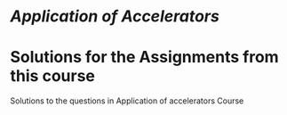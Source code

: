 # *Application of Accelerators*
# Solutions for the Assignments from this course
Solutions to the questions in Application of accelerators Course
